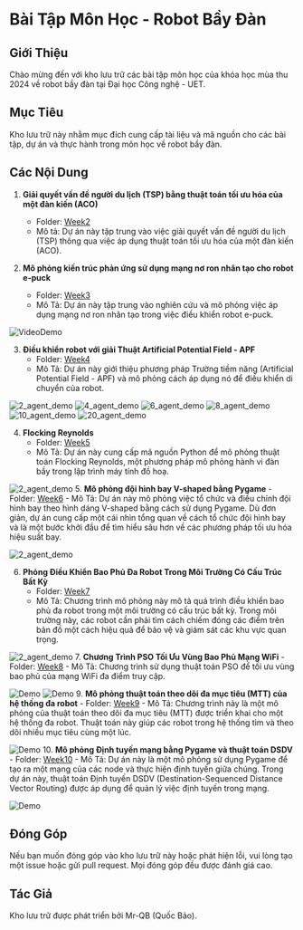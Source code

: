 # Bài Tập Môn Học - Robot Bầy Đàn

## Giới Thiệu

Chào mừng đến với kho lưu trữ các bài tập môn học của khóa học mùa thu 2024 về robot bầy đàn tại Đại học Công nghệ - UET. 

## Mục Tiêu

Kho lưu trữ này nhằm mục đích cung cấp tài liệu và mã nguồn cho các bài tập, dự án và thực hành trong môn học về robot bầy đàn. 

## Các Nội Dung
1. **Giải quyết vấn đề người du lịch (TSP) bằng thuật toán tối ưu hóa của một đàn kiến (ACO)**
    - Folder: [Week2](Week2)
    - Mô tả: Dự án này tập trung vào việc giải quyết vấn đề người du lịch (TSP) thông qua việc áp dụng thuật toán tối ưu hóa của một đàn kiến (ACO).

2. **Mô phỏng kiến trúc phản ứng sử dụng mạng nơ ron nhân tạo cho robot e-puck**
    - Folder: [Week3](Week3)
    - Mô Tả: Dự án này tập trung vào nghiên cứu và mô phỏng việc áp dụng mạng nơ ron nhân tạo trong việc điều khiển robot e-puck.

![VideoDemo](Week3\Demo\AnnDemo.gif)

3. **Điều khiển robot với giải Thuật Artificial Potential Field - APF**
    - Folder: [Week4](Week4)
    - Mô Tả: Dự án này giới thiệu phương pháp Trường tiềm năng (Artificial Potential Field - APF) và mô phỏng cách áp dụng nó để điều khiển di chuyển của robot.

![2_agent_demo](Week4\demo\2_agent.gif)
![4_agent_demo](Week4\demo\4_agent.gif)
![6_agent_demo](Week4\demo\6_agent.gif)
![8_agent_demo](Week4\demo\8_agent.gif)
![10_agent_demo](Week4\demo\10_agent.gif)
![20_agent_demo](Week4\demo\20_agent.gif)

4. **Flocking Reynolds**
    - Folder: [Week5](Week5)
    - Mô Tả: Dự án này cung cấp mã nguồn Python để mô phỏng thuật toán Flocking Reynolds, một phương pháp mô phỏng hành vi đàn bầy trong lập trình máy tính đồ hoạ.

![2_agent_demo](Week5\Demo\demo.gif)
5. **Mô phỏng đội hình bay V-shaped bằng Pygame**
    - Folder: [Week6](Week6)
    - Mô Tả: Dự án này mô phỏng việc tổ chức và điều chỉnh đội hình bay theo hình dáng V-shaped bằng cách sử dụng Pygame. Dù đơn giản, dự án cung cấp một cái nhìn tổng quan về cách tổ chức đội hình bay và là một bước khởi đầu để tìm hiểu sâu hơn về các phương pháp tối ưu hóa hiệu suất bay.

![2_agent_demo](Week6\demo\V-ShapeFormation.gif)

6. **Phỏng Điều Khiển Bao Phủ Đa Robot Trong Môi Trường Có Cấu Trúc Bất Kỳ**
    - Folder: [Week7](Week7)
    - Mô Tả: Chương trình mô phỏng này mô tả quá trình điều khiển bao phủ đa robot trong một môi trường có cấu trúc bất kỳ. Trong môi trường này, các robot cần phải tìm cách chiếm đóng các điểm trên bản đồ một cách hiệu quả để bảo vệ và giám sát các khu vực quan trọng.

![2_agent_demo](Week6\demo\V-ShapeFormation.gif)
7. **Chương Trình PSO Tối Ưu Vùng Bao Phủ Mạng WiFi**
    - Folder: [Week8](Week8)
    - Mô Tả: Chương trình sử dụng thuật toán PSO để tối ưu vùng bao phủ của mạng WiFi đa điểm truy cập.

![Demo](Week8/Demo/3_agent.gif)
![Demo](Week8/Demo/4_agent.gif)
9. **Mô phỏng thuật toán theo dõi đa mục tiêu (MTT) của hệ thống đa robot**
    - Folder: [Week9](Week9)
    - Mô Tả: Chương trình này là một mô phỏng của thuật toán theo dõi đa mục tiêu (MTT) được triển khai cho một hệ thống đa robot. Thuật toán này giúp các robot trong hệ thống tìm và theo dõi nhiều mục tiêu cùng một lúc.

![Demo](Week9/Demo/Multi-targetTrackingDemo.gif)
10. **Mô phỏng Định tuyến mạng bằng Pygame và thuật toán DSDV**
    - Folder: [Week10](Week10)
    - Mô Tả: Dự án này là một mô phỏng sử dụng Pygame để tạo ra một mạng của các node và thực hiện định tuyến giữa chúng. Trong dự án này, thuật toán Định tuyến DSDV (Destination-Sequenced Distance Vector Routing) được áp dụng để quản lý việc định tuyến trong mạng.
    
![Demo](Week10/Demo/DSDVDemo.gif)

## Đóng Góp

Nếu bạn muốn đóng góp vào kho lưu trữ này hoặc phát hiện lỗi, vui lòng tạo một issue hoặc gửi pull request. Mọi đóng góp đều được đánh giá cao.

## Tác Giả

Kho lưu trữ được phát triển bởi Mr-QB (Quốc Bảo).

